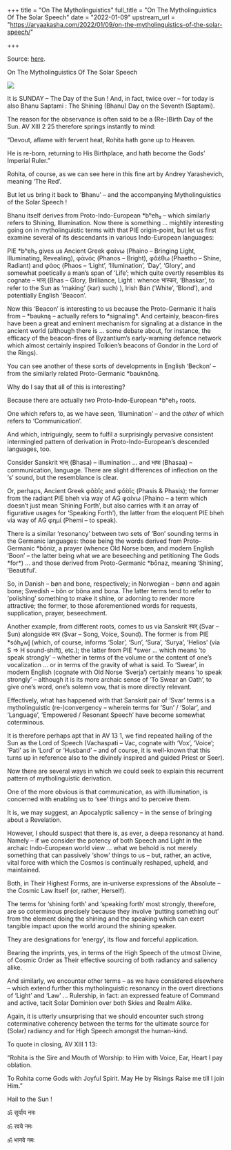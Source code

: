 +++
title = "On The Mytholinguistics"
full_title = "On The Mytholinguistics Of The Solar Speech"
date = "2022-01-09"
upstream_url = "https://aryaakasha.com/2022/01/09/on-the-mytholinguistics-of-the-solar-speech/"

+++

Source: [here](https://aryaakasha.com/2022/01/09/on-the-mytholinguistics-of-the-solar-speech/).

On The Mytholinguistics Of The Solar Speech

![](https://aryaakasha.files.wordpress.com/2022/01/x650-img108-kopiya.6cb.jpg?w=462)

It is SUNDAY – The Day of the Sun ! And, in fact, twice over – for today is also Bhanu Saptami : The Shining (Bhanu) Day on the Seventh (Saptami).

The reason for the observance is often said to be a (Re-)Birth Day of the Sun. AV XIII 2 25 therefore springs instantly to mind:

“Devout, aflame with fervent heat, Rohita hath gone up to Heaven.

He is re-born, returning to His Birthplace, and hath become the Gods’ Imperial Ruler.”

Rohita, of course, as we can see here in this fine art by Andrey Yarashevich, meaning ‘The Red’.

But let us bring it back to ‘Bhanu’ – and the accompanying Mytholinguistics of the Solar Speech !

Bhanu itself derives from Proto-Indo-European \*bʰeh₂ – which similarly refers to Shining, Illumination. Now there is something … mightily interesting going on in mytholinguistic terms with that PIE origin-point, but let us first examine several of its descendants in various Indo-European languages:

PIE \*bʰeh₂ gives us Ancient Greek φαίνω (Phaino – Bringing Light, Illuminating, Revealing), φᾱνός (Phanos – Bright), φᾰέθω (Phaetho – Shine, Radiant) and φάος (Phaos – ‘Light’, ‘Illumination’, ‘Day’, ‘Glory’, and somewhat poetically a man’s span of ‘Life’; which quite overtly resembles its cognate – भास् (Bhas – Glory, Brilliance, Light : whence भास्कर, ‘Bhaskar’, to refer to the Sun as ‘making’ (kar) such) ), Irish Bán (‘White’, ‘Blond’), and potentially English ‘Beacon’.

Now this ‘Beacon’ is interesting to us because the Proto-Germanic it hails from – \*baukną – actually refers to \*signaling\*. And certainly, beacon-fires have been a great and eminent mechanism for signaling at a distance in the ancient world (although there is … some debate about, for instance, the efficacy of the beacon-fires of Byzantium’s early-warning defence network which almost certainly inspired Tolkien’s beacons of Gondor in the Lord of the Rings).

You can see another of these sorts of developments in English ‘Beckon’ – from the similarly related Proto-Germanic \*bauknōną.

Why do I say that all of this is interesting?

Because there are actually *two* Proto-Indo-European \*bʰeh₂ roots.

One which refers to, as we have seen, ‘Illumination’ – and the *other* of which refers to ‘Communication’.

And which, intriguingly, seem to fulfil a surprisingly pervasive consistent intermingled pattern of derivation in Proto-Indo-European’s descended languages, too.

Consider Sanskrit भास् (Bhasa) – illumination … and भाषा (Bhasaa) – communication, language. There are slight differences of inflection on the ‘s’ sound, but the resemblance is clear.

Or, perhaps, Ancient Greek φᾰ́σῐς and φᾰ́σῐς (Phasis & Phasis); the former from the radiant PIE bheh via way of AG φαίνω (Phaino – a term which doesn’t just mean ‘Shining Forth’, but also carries with it an array of figurative usages for ‘Speaking Forth’), the latter from the eloquent PIE bheh via way of AG φημί (Phemi – to speak).

There is a similar ‘resonancy’ between two sets of ‘Bon’ sounding terms in the Germanic languages: those being the words derived from Proto-Germanic \*bōniz, a prayer (whence Old Norse bœn, and modern English ‘Boon’ – the latter being what we are beseeching and petitioning The Gods \*for\*) … and those derived from Proto-Germanic \*bōnaz, meaning ‘Shining’, ‘Beautiful’.

So, in Danish – bøn and bone, respectively; in Norwegian – bønn and again bone; Swedish – bön or böna and bona. The latter terms tend to refer to ‘polishing’ something to make it shine, or adorning to render more attractive; the former, to those aforementioned words for requests, supplication, prayer, beseechment.

Another example, from different roots, comes to us via Sanskrit स्वर् (Svar – Sun) alongside स्वर (Svar – Song, Voice, Sound). The former is from PIE \*sóh₂wl̥ (which, of course, informs ‘Solar’, ‘Sun’, ‘Sura’, ‘Surya’, ‘Helios’ (via S => H sound-shift), etc.); the latter from PIE \*swer … which means ‘to speak strongly’ – whether in terms of the volume or the content of one’s vocalization … or in terms of the gravity of what is said. To ‘Swear’, in modern English (cognate with Old Norse ‘Sverja’) certainly means ‘to speak strongly’ – although it is its more archaic sense of ‘To Swear an Oath’, to give one’s word, one’s solemn vow, that is more directly relevant.

Effectively, what has happened with that Sanskrit pair of ‘Svar’ terms is a mytholinguistic (re-)convergency – wherein terms for ‘Sun’ / ‘Solar’, and ‘Language’, ‘Empowered / Resonant Speech’ have become somewhat coterminous.

It is therefore perhaps apt that in AV 13 1, we find repeated hailing of the Sun as the Lord of Speech (Vachaspati – Vac, cognate with ‘Vox’, ‘Voice’; ‘Pati’ as in ‘Lord’ or ‘Husband’ – and of course, it is well-known that this turns up in reference also to the divinely inspired and guided Priest or Seer).

Now there are several ways in which we could seek to explain this recurrent pattern of mytholinguistic derivation.

One of the more obvious is that communication, as with illumination, is concerned with enabling us to ‘see’ things and to perceive them.

It is, we may suggest, an Apocalyptic saliency – in the sense of bringing about a Revelation.

However, I should suspect that there is, as ever, a deepa resonancy at hand. Namely – if we consider the potency of both Speech and Light in the archaic Indo-European world view … what we behold is not merely something that can passively ‘show’ things to us – but, rather, an active, vital force with which the Cosmos is continually reshaped, upheld, and maintained.

Both, in Their Highest Forms, are in-universe expressions of the Absolute – the Cosmic Law Itself (or, rather, Herself).

The terms for ‘shining forth’ and ‘speaking forth’ most strongly, therefore, are so coterminous precisely because they involve ‘putting something out’ from the element doing the shining and the speaking which can exert tangible impact upon the world around the shining speaker.

They are designations for ‘energy’, its flow and forceful application.

Bearing the imprints, yes, in terms of the High Speech of the utmost Divine, of Cosmic Order as Their effective sourcing of both radiancy and saliency alike.

And similarly, we encounter other terms – as we have considered elsewhere – which extend further this mytholinguistic resonancy in the overt directions of ‘Light’ and ‘Law’ … Rulership, in fact: an expressed feature of Command and active, tacit Solar Dominion over both Skies and Realm Alike.

Again, it is utterly unsurprising that we should encounter such strong coterminative coherency between the terms for the ultimate source for (Solar) radiancy and for High Speech amongst the human-kind.

To quote in closing, AV XIII 1 13:

“Rohita is the Sire and Mouth of Worship: to Him with Voice, Ear, Heart I pay oblation.

To Rohita come Gods with Joyful Spirit. May He by Risings Raise me till I join Him.”

Hail to the Sun !

ॐ सूर्याय नमः

ॐ रवये नमः

ॐ भानवे नमः